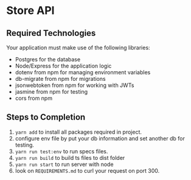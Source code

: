 # Store API


## Required Technologies
Your application must make use of the following libraries:
- Postgres for the database
- Node/Express for the application logic
- dotenv from npm for managing environment variables
- db-migrate from npm for migrations
- jsonwebtoken from npm for working with JWTs
- jasmine from npm for testing
- cors from npm

## Steps to Completion
1. `yarn add` to install all packages required in project.
2. configure env file by put your db information and set another db for testing.
3. `yarn run test:env` to run specs files.
4. `yarn run build` to build ts files to dist folder
5. `yarn run start` to run server with node
7. look on `REQUIREMENTS.md` to curl your request on port 300.

